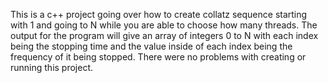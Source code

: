 This is a c++ project going over how to create collatz sequence starting with 1 and going to N while you are able to choose how many threads.
The output for the program will give an array of integers 0 to N with each  index being the stopping time and the value inside of each index being the frequency of it being stopped.
There were no problems with creating or running this project.